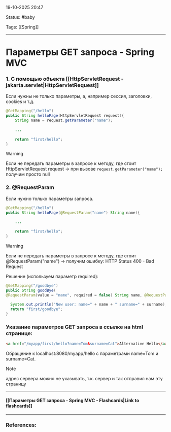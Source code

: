 
19-10-2025 20:47

Status: #baby 

Tags: [[Spring]] 

---
# Параметры GET запроса - Spring MVC


### 1. С помощью объекта [[HttpServletRequest - jakarta.servlet|HttpServletRequest]]

Если нужны не только параметры, а, например сессия, заголовки, cookies и т.д.

```java
@GetMapping("/hello")
public String helloPage(HttpServletRequest request){
	String name = request.getParameter("name");
	
	...
	
	return "first/hello";
}
```

> [!warning]
> Если не передать параметры в запросе к методу, где стоит HttpServletRequest request -> при вызове `request.getParameter("name");` получим просто null
>  


### 2. @RequestParam

Если нужно только параметры запроса.

```java
@GetMapping("/hello")
public String helloPage(@RequestParam("name") String name){
		
	...
	
	return "first/hello";
}
```

> [!warning]
> Если не передать параметры в запросе к методу, где стоит @RequestParam("name") -> получим ошибку:
>  HTTP Status 400 - Bad Request
>  
>  Решение (используем параметр required):
>  ```java
>  @GetMapping("/goodbye")  
>public String goodBye(
>@RequestParam(value = "name", required = false) String name, @RequestParam("surname", required = false) String surname){
>   
>    System.out.println("New user: name=" + name + " surname=" + surname);  
>    return "first/goodbye";  
>}
>  ```
>  


### Указание параметров GET  запроса в ссылке на html странице:

```html
<a href="/myapp/first/hello?name=Tom&surname=Cat">Alternative Hello</a>
```

Обращение к localhost:8080/myapp/hello с параметрами name=Tom и surname=Cat.

> [!note]
> адрес сервера можно не указывать, т.к. сервер и так отправил нам эту страницу


----
#### [[Параметры GET запроса - Spring MVC - Flashcards|Link to flashcards]]



---
### References:


